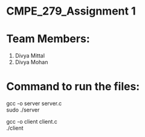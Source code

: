 # CMPE_279_Assignment 1
# Team Members:
1) Divya Mittal
2) Divya Mohan

# Command to run the files:
gcc -o server server.c</br>
sudo ./server</br>

gcc -o client client.c</br>
./client
